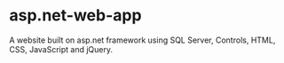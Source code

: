 # asp.net-web-app
A website built on asp.net framework using SQL Server, Controls, HTML, CSS, JavaScript and jQuery.
